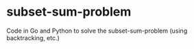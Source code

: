 # subset-sum-problem
Code in Go and Python to solve the subset-sum-problem (using backtracking, etc.)
